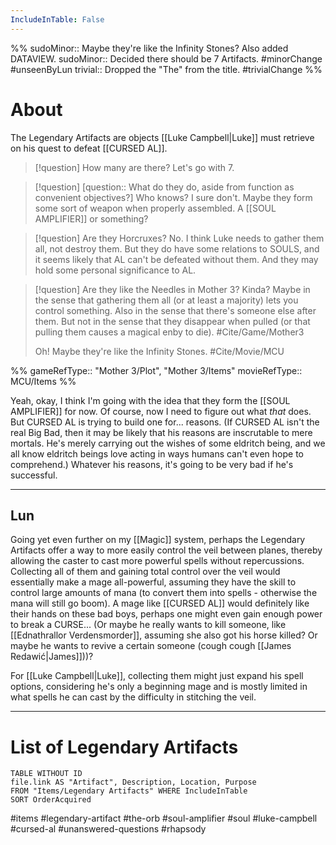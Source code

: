 ```yaml
---
IncludeInTable: False
---
```

%%
sudoMinor:: Maybe they're like the Infinity Stones? Also added DATAVIEW.
sudoMinor:: Decided there should be 7 Artifacts.
#minorChange #unseenByLun 
trivial:: Dropped the "The" from the title.
#trivialChange 
%%
# About
The Legendary Artifacts are objects [[Luke Campbell|Luke]] must retrieve on his quest to defeat [[CURSED AL]].

>[!question] How many are there?
>Let's go with 7.

>[!question] [question:: What do they do, aside from function as convenient objectives?]
>Who knows? I sure don't. Maybe they form some sort of weapon when properly assembled. A [[SOUL AMPLIFIER]] or something?

>[!question] Are they Horcruxes?
>No. I think Luke needs to gather them all, not destroy them. But they do have some relations to SOULS, and it seems likely that AL can't be defeated without them. And they may hold some personal significance to AL.

>[!question] Are they like the Needles in Mother 3?
>Kinda? Maybe in the sense that gathering them all (or at least a majority) lets you control something. Also in the sense that there's someone else after them. But not in the sense that they disappear when pulled (or that pulling them causes a magical enby to die). #Cite/Game/Mother3 
>
>Oh! Maybe they're like the Infinity Stones. #Cite/Movie/MCU 

%%
gameRefType:: "Mother 3/Plot", "Mother 3/Items"
movieRefType:: MCU/Items
%%

Yeah, okay, I think I'm going with the idea that they form the [[SOUL AMPLIFIER]] for now. Of course, now I need to figure out what *that* does. But CURSED AL is trying to build one for... reasons. (If CURSED AL isn't the real Big Bad, then it may be likely that his reasons are inscrutable to mere mortals. He's merely carrying out the wishes of some eldritch being, and we all know eldritch beings love acting in ways humans can't even hope to comprehend.) Whatever his reasons, it's going to be very bad if he's successful.

---
Lun
--
Going yet even further on my [[Magic]] system, perhaps the Legendary Artifacts offer a way to more easily control the veil between planes, thereby allowing the caster to cast more powerful spells without repercussions. Collecting all of them and gaining total control over the veil would essentially make a mage all-powerful, assuming they have the skill to control large amounts of mana (to convert them into spells - otherwise the mana will still go boom). A mage like [[CURSED AL]] would definitely like their hands on these bad boys, perhaps one might even gain enough power to break a CURSE... (Or maybe he really wants to kill someone, like [[Ednathrallor Verdensmorder]], assuming she also got his horse killed? Or maybe he wants to revive a certain someone (cough cough [[James Redawić|James]]))?

For [[Luke Campbell|Luke]], collecting them might just expand his spell options, considering he's only a beginning mage and is mostly limited in what spells he can cast by the difficulty in stitching the veil.

---

# List of Legendary Artifacts

```dataview
TABLE WITHOUT ID
file.link AS "Artifact", Description, Location, Purpose
FROM "Items/Legendary Artifacts" WHERE IncludeInTable
SORT OrderAcquired
```



#items #legendary-artifact #the-orb #soul-amplifier #soul #luke-campbell #cursed-al #unanswered-questions #rhapsody 